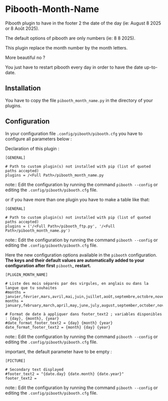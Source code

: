 # Pibooth-Month-Name

Pibooth plugin to have in the footer 2 the  date of the day (ie: August 8 2025 or 8 Août 2025).

The default options of pibooth are only numbers (ie: 8 8 2025).

This plugin replace the month number by the month letters.

More beautiful no ? 

You just have to restart pibooth every day in order to have the date up-to-date.

Installation
-------------

You have to copy the file `pibooth_month_name.py` in the directory of your plugins.

Configuration
-------------

In your configuration file `.config/pibooth/pibooth.cfg` you have to configure all parameters below : 

Declaration of this plugin : 

    [GENERAL]
        
    # Path to custom plugin(s) not installed with pip (list of quoted paths accepted)
    plugins = /<Full Path>/pibooth_month_name.py
note:: Edit the configuration by running the command ``pibooth --config`` or editing the `.config/pibooth/pibooth.cfg` file.

or if you have more than one plugin you have to make a table like that:

    [GENERAL]
        
    # Path to custom plugin(s) not installed with pip (list of quoted paths accepted)
    plugins = ('/<Full Path>/pibooth_ftp.py', '/<Full Path>/pibooth_month_name.py')
note:: Edit the configuration by running the command ``pibooth --config`` or editing the `.config/pibooth/pibooth.cfg` file.

Here the new configuration options available in the `pibooth` configuration.
**The keys and their default values are automatically added to your configuration after first** `pibooth`_ **restart.**

    
    [PLUGIN_MONTH_NAME]
    
    # Liste des mois séparés par des virgules, en anglais ou dans la langue que tu souhaites
    #months = janvier,février,mars,avril,mai,juin,juillet,août,septembre,octobre,novembre,décembre
    months = january,february,march,april,may,june,july,august,september,october,november,december
    
    # Format de date à appliquer dans footer_text2 ; variables disponibles : {day}, {month}, {year}
    #date_format_footer_text2 = {day} {month} {year}
    date_format_footer_text2 = {month} {day} {year}
note:: Edit the configuration by running the command ``pibooth --config`` or editing the `.config/pibooth/pibooth.cfg` file.


important, the default parameter have to be empty :

    [PICTURE]
    
    # Secondary text displayed
    #footer_text2 = "{date.day} {date.month} {date.year}"
    footer_text2 =
note:: Edit the configuration by running the command ``pibooth --config`` or editing the `.config/pibooth/pibooth.cfg` file.



